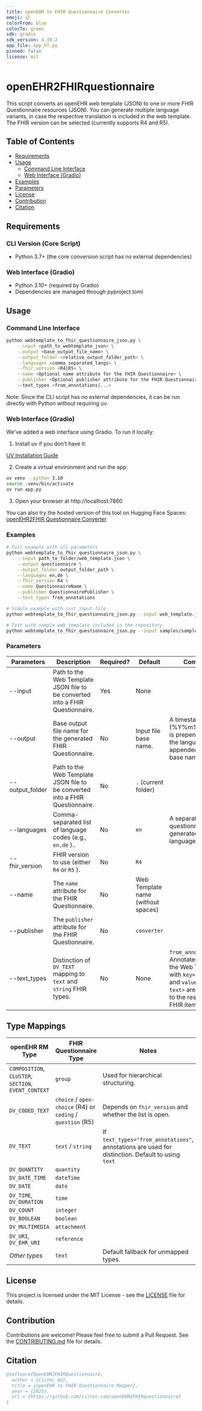 ```yaml
---
title: openEHR to FHIR Questionnaire Converter
emoji: 📋
colorFrom: blue
colorTo: green
sdk: gradio
sdk_version: 4.19.2
app_file: app_hf.py
pinned: false
license: mit
---
```


# openEHR2FHIRquestionnaire

This script converts an openEHR web template (JSON) to one or more FHIR Questionnaire resources (JSON).
You can generate multiple language variants, in case the respective translation is included in the web template. The FHIR version can be selected (currently supports R4 and R5).

## Table of Contents

* [Requirements](#requirements)
* [Usage](#usage)
  + [Command Line Interface](#command-line-interface)
  + [Web Interface (Gradio)](#web-interface-gradio)
* [Examples](#examples)
* [Parameters](#parameters)
* [License](#license)
* [Contribution](#contribution)
* [Citation](#citation)

## Requirements

### CLI Version (Core Script)

* Python 3.7+ (the core conversion script has no external dependencies)

### Web Interface (Gradio)

* Python 3.10+ (required by Gradio)
* Dependencies are managed through pyproject.toml

## Usage

### Command Line Interface

```bash
python webtemplate_to_fhir_questionnaire_json.py \
    --input <path_to_webtemplate_json> \
    --output <base_output_file_name> \
    --output_folder <relative_output_folder_path> \
    --languages <comma_separated_langs> \
    --fhir_version <R4|R5> \
    --name <Optional name attribute for the FHIR Questionnaire> \
    --publisher <Optional publisher attribute for the FHIR Questionnaire>
    --text_types <from_annotations|...>
```

Note: Since the CLI script has no external dependencies, it can be run directly with Python without requiring uv.

### Web Interface (Gradio)

We've added a web interface using Gradio. To run it locally:

1. Install uv if you don't have it:

[UV Installation Guide](https://docs.astral.sh/uv/getting-started/installation/)

2. Create a virtual environment and run the app:

```bash
uv venv --python 3.10
source .venv/bin/activate
uv run app.py
```

3. Open your browser at http://localhost:7860

You can also try the hosted version of this tool on Hugging Face Spaces: [openEHR2FHIR Questionnaire Converter](https://huggingface.co/spaces/cistec/openEHR2FHIRquestionnaire)

### Examples

```bash
# Full example with all parameters
python webtemplate_to_fhir_questionnaire_json.py \
    --input path_to_folder/web_template.json \
    --output questionnaire \
    --output_folder output_folder_path \
    --languages en,de \
    --fhir_version R4 \
    --name QuestionnaireName \
    --publisher QuestionnairePublisher \
    --text_types from_annotations
```

```bash
# Simple example with just input file
python webtemplate_to_fhir_questionnaire_json.py --input web_template.json
```

```bash
# Test with sample web template included in the repository
python webtemplate_to_fhir_questionnaire_json.py --input samples/sample_webtemplate.json
```

### Parameters

| Parameters      | Description                                                                   | Required? | Default                            | Comments                                                                                                                                                  |
| --------------- | ----------------------------------------------------------------------------- | --------- | ---------------------------------- | --------------------------------------------------------------------------------------------------------------------------------------------------------- |
| --input         | Path to the Web Template JSON file to be converted into a FHIR Questionnaire. | Yes       | None                               |                                                                                                                                                           |
| --output        | Base output file name for the generated FHIR Questionnaire.                   | No        | Input file base name.              | A timestamp (%Y%m%d\_%H%M) is prepended and the language code appended to the base name.                                                                  |
| --output_folder | Path to the Web Template JSON file to be converted into a FHIR Questionnaire. | No        | `.` (current folder)               |                                                                                                                                                           |
| --languages     | Comma-separated list of language codes (e.g., `en,de` )..                      | No        | `en` | A separate questionnaire is generated for each language.                                                                                                  |
| --fhir_version  | FHIR version to use (either `R4` or `R5` ).                                    | No        | `R4` |                                                                                                                                                           |
| --name          | The `name` attribute for the FHIR Questionnaire.                              | No        | Web Template name (without spaces) |                                                                                                                                                           |
| --publisher     | The `publisher` attribute for the FHIR Questionnaire.                         | No        | `converter` |                                                                                                                                                           |
| --text_types    | Distinction of `DV_TEXT` mapping to `text` and `string` FHIR types.           | No        | None                               | `from_annotations` : Annotated items in the Web Template with `key=text_type` and `value=<string \| text>` are converted to the respective FHIR item type. |

## Type Mappings

| openEHR RM Type                            | FHIR Questionnaire Type   | Notes |
|--------------------------------------------|---------------------------|-------|
| `COMPOSITION`, `CLUSTER`, `SECTION`, `EVENT_CONTEXT` | `group`                   | Used for hierarchical structuring. |
| `DV_CODED_TEXT`                            | `choice` / `open-choice` (R4) or `coding` / `question` (R5) | Depends on `fhir_version` and whether the list is open. |
| `DV_TEXT`                                  | `text` / `string`          | If `text_types="from_annotations"`, annotations are used for distinction. Default to using `text` |
| `DV_QUANTITY`                              | `quantity`                 |  |
| `DV_DATE_TIME`                             | `dateTime`                 |  |
| `DV_DATE`                                  | `date`                     |  |
| `DV_TIME`, `DV_DURATION`                   | `time`                     |  |
| `DV_COUNT`                                 | `integer`                  |  |
| `DV_BOOLEAN`                               | `boolean`                  |  |
| `DV_MULTIMEDIA`                            | `attachment`               |  |
| `DV_URI`, `DV_EHR_URI`                     | `reference`                |  |
| *Other types*                              | `text`                     | Default fallback for unmapped types. |

## License

This project is licensed under the MIT License - see the [LICENSE](LICENSE) file for details.

## Contribution

Contributions are welcome! Please feel free to submit a Pull Request. See the [CONTRIBUTING.md](CONTRIBUTING.md) file for details.

## Citation

```bibtex
@software{OpenEHR2FHIRQuestionnaire,
  author = {Cistec AG},
  title = {openEHR to FHIR Questionnaire Mapper},
  year = {2025},
  url = {https://github.com/cistec-com/openEHR2FHIRquestionnaire}
}
```
